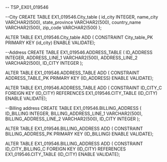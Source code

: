 -- TSP_EX01_019546

--City
CREATE TABLE EX1_019546.City_table
(
  id_city         INTEGER,
  name_city       VARCHAR2(500),
  state_province  VARCHAR2(500),
  country_name    VARCHAR2(500),
  zip_code        VARCHAR2(500)
);


ALTER TABLE EX1_019546.City_table ADD (
  CONSTRAINT City_table_PK
  PRIMARY KEY
  (id_city)
  ENABLE VALIDATE);

--Address
CREATE TABLE EX1_019546.ADDRESS_TABLE
(
  ID_ADDRESS      INTEGER,
  ADDRESS_LINE_1  VARCHAR2(500),
  ADDRESS_LINE_2  VARCHAR2(500),
  ID_CITY         INTEGER
);


ALTER TABLE EX1_019546.ADDRESS_TABLE ADD (
  CONSTRAINT ADDRESS_TABLE_PK
  PRIMARY KEY
  (ID_ADDRESS)
  ENABLE VALIDATE);

ALTER TABLE EX1_019546.ADDRESS_TABLE ADD (
  CONSTRAINT ID_CITY_C 
  FOREIGN KEY (ID_CITY) 
  REFERENCES EX1_019546.CITY_TABLE (ID_CITY)
  ENABLE VALIDATE);
  
  --Billing address
  CREATE TABLE EX1_019546.BILLING_ADDRESS
(
  ID_BILLING              INTEGER,
  BILLING_ADDRESS_LINE_1  VARCHAR2(500),
  BILLING_ADDRESS_LINE_2  VARCHAR2(500),
  ID_CITY                 INTEGER
);


ALTER TABLE EX1_019546.BILLING_ADDRESS ADD (
  CONSTRAINT BILLING_ADDRESS_PK
  PRIMARY KEY
  (ID_BILLING)
  ENABLE VALIDATE);

ALTER TABLE EX1_019546.BILLING_ADDRESS ADD (
  CONSTRAINT ID_CITY_BILLING_C 
  FOREIGN KEY (ID_CITY) 
  REFERENCES EX1_019546.CITY_TABLE (ID_CITY)
  ENABLE VALIDATE);
